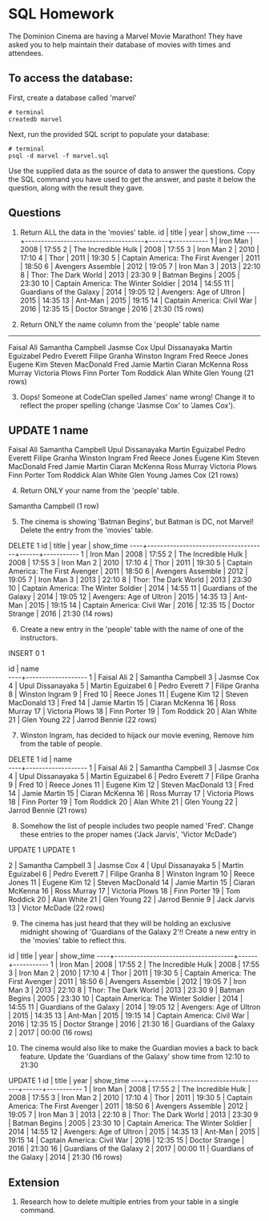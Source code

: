 # SQL Homework

The Dominion Cinema are having a Marvel Movie Marathon! They have asked you to help maintain their database of movies with times and attendees.

## To access the database:

First, create a database called 'marvel'
```
# terminal
createdb marvel
```

Next, run the provided SQL script to populate your database:
```
# terminal
psql -d marvel -f marvel.sql
```

Use the supplied data as the source of data to answer the questions.  Copy the SQL command you have used to get the answer, and paste it below the question, along with the result they gave.

## Questions

1. Return ALL the data in the 'movies' table.
id |                title                | year | show_time 
----+-------------------------------------+------+-----------
  1 | Iron Man                            | 2008 | 17:55
  2 | The Incredible Hulk                 | 2008 | 17:55
  3 | Iron Man 2                          | 2010 | 17:10
  4 | Thor                                | 2011 | 19:30
  5 | Captain America: The First Avenger  | 2011 | 18:50
  6 | Avengers Assemble                   | 2012 | 19:05
  7 | Iron Man 3                          | 2013 | 22:10
  8 | Thor: The Dark World                | 2013 | 23:30
  9 | Batman Begins                       | 2005 | 23:30
 10 | Captain America: The Winter Soldier | 2014 | 14:55
 11 | Guardians of the Galaxy             | 2014 | 19:05
 12 | Avengers: Age of Ultron             | 2015 | 14:35
 13 | Ant-Man                             | 2015 | 19:15
 14 | Captain America: Civil War          | 2016 | 12:35
 15 | Doctor Strange                      | 2016 | 21:30
(15 rows)

2. Return ONLY the name column from the 'people' table
     name        
-------------------
 Faisal Ali
 Samantha Campbell
 Jasmse Cox
 Upul Dissanayaka
 Martin Eguizabel
 Pedro Everett
 Filipe Granha
 Winston Ingram
 Fred
 Reece Jones
 Eugene Kim
 Steven MacDonald
 Fred
 Jamie Martin
 Ciaran McKenna
 Ross Murray
 Victoria Plows
 Finn Porter
 Tom Roddick
 Alan White
 Glen Young
(21 rows)

3. Oops! Someone at CodeClan spelled James' name wrong! Change it to reflect the proper spelling (change 'Jasmse Cox' to 'James Cox').

UPDATE 1
       name        
-------------------
 Faisal Ali
 Samantha Campbell
 Upul Dissanayaka
 Martin Eguizabel
 Pedro Everett
 Filipe Granha
 Winston Ingram
 Fred
 Reece Jones
 Eugene Kim
 Steven MacDonald
 Fred
 Jamie Martin
 Ciaran McKenna
 Ross Murray
 Victoria Plows
 Finn Porter
 Tom Roddick
 Alan White
 Glen Young
 James Cox
(21 rows)


4. Return ONLY your name from the 'people' table.

 Samantha Campbell
(1 row)

5. The cinema is showing 'Batman Begins', but Batman is DC, not Marvel! Delete the entry from the 'movies' table.

DELETE 1
 id |                title                | year | show_time 
----+-------------------------------------+------+-----------
  1 | Iron Man                            | 2008 | 17:55
  2 | The Incredible Hulk                 | 2008 | 17:55
  3 | Iron Man 2                          | 2010 | 17:10
  4 | Thor                                | 2011 | 19:30
  5 | Captain America: The First Avenger  | 2011 | 18:50
  6 | Avengers Assemble                   | 2012 | 19:05
  7 | Iron Man 3                          | 2013 | 22:10
  8 | Thor: The Dark World                | 2013 | 23:30
 10 | Captain America: The Winter Soldier | 2014 | 14:55
 11 | Guardians of the Galaxy             | 2014 | 19:05
 12 | Avengers: Age of Ultron             | 2015 | 14:35
 13 | Ant-Man                             | 2015 | 19:15
 14 | Captain America: Civil War          | 2016 | 12:35
 15 | Doctor Strange                      | 2016 | 21:30
(14 rows)

6. Create a new entry in the 'people' table with the name of one of the instructors.

INSERT 0 1

 id |       name        
----+-------------------
  1 | Faisal Ali
  2 | Samantha Campbell
  3 | Jasmse Cox
  4 | Upul Dissanayaka
  5 | Martin Eguizabel
  6 | Pedro Everett
  7 | Filipe Granha
  8 | Winston Ingram
  9 | Fred
 10 | Reece Jones
 11 | Eugene Kim
 12 | Steven MacDonald
 13 | Fred
 14 | Jamie Martin
 15 | Ciaran McKenna
 16 | Ross Murray
 17 | Victoria Plows
 18 | Finn Porter
 19 | Tom Roddick
 20 | Alan White
 21 | Glen Young
 22 | Jarrod Bennie
 (22 rows)

7. Winston Ingram, has decided to hijack our movie evening, Remove him from the table of people.

DELETE 1
 id |       name        
----+-------------------
  1 | Faisal Ali
  2 | Samantha Campbell
  3 | Jasmse Cox
  4 | Upul Dissanayaka
  5 | Martin Eguizabel
  6 | Pedro Everett
  7 | Filipe Granha
  9 | Fred
 10 | Reece Jones
 11 | Eugene Kim
 12 | Steven MacDonald
 13 | Fred
 14 | Jamie Martin
 15 | Ciaran McKenna
 16 | Ross Murray
 17 | Victoria Plows
 18 | Finn Porter
 19 | Tom Roddick
 20 | Alan White
 21 | Glen Young
 22 | Jarrod Bennie
(21 rows)

8. Somehow the list of people includes two people named 'Fred'. Change these entries to the proper names ('Jack Jarvis', 'Victor McDade')

UPDATE 1
UPDATE 1

  2 | Samantha Campbell
  3 | Jasmse Cox
  4 | Upul Dissanayaka
  5 | Martin Eguizabel
  6 | Pedro Everett
  7 | Filipe Granha
  8 | Winston Ingram
 10 | Reece Jones
 11 | Eugene Kim
 12 | Steven MacDonald
 14 | Jamie Martin
 15 | Ciaran McKenna
 16 | Ross Murray
 17 | Victoria Plows
 18 | Finn Porter
 19 | Tom Roddick
 20 | Alan White
 21 | Glen Young
 22 | Jarrod Bennie
  9 | Jack Jarvis
 13 | Victor McDade
(22 rows)

9. The cinema has just heard that they will be holding an exclusive midnight showing of 'Guardians of the Galaxy 2'!! Create a new entry in the 'movies' table to reflect this.

 id |                title                | year | show_time 
----+-------------------------------------+------+-----------
  1 | Iron Man                            | 2008 | 17:55
  2 | The Incredible Hulk                 | 2008 | 17:55
  3 | Iron Man 2                          | 2010 | 17:10
  4 | Thor                                | 2011 | 19:30
  5 | Captain America: The First Avenger  | 2011 | 18:50
  6 | Avengers Assemble                   | 2012 | 19:05
  7 | Iron Man 3                          | 2013 | 22:10
  8 | Thor: The Dark World                | 2013 | 23:30
  9 | Batman Begins                       | 2005 | 23:30
 10 | Captain America: The Winter Soldier | 2014 | 14:55
 11 | Guardians of the Galaxy             | 2014 | 19:05
 12 | Avengers: Age of Ultron             | 2015 | 14:35
 13 | Ant-Man                             | 2015 | 19:15
 14 | Captain America: Civil War          | 2016 | 12:35
 15 | Doctor Strange                      | 2016 | 21:30
 16 | Guardians of the Galaxy 2           | 2017 | 00:00
(16 rows)




10. The cinema would also like to make the Guardian movies a back to back feature. Update the 'Guardians of the Galaxy' show time from 12:10 to 21:30

UPDATE 1
 id |                title                | year | show_time 
----+-------------------------------------+------+-----------
  1 | Iron Man                            | 2008 | 17:55
  2 | The Incredible Hulk                 | 2008 | 17:55
  3 | Iron Man 2                          | 2010 | 17:10
  4 | Thor                                | 2011 | 19:30
  5 | Captain America: The First Avenger  | 2011 | 18:50
  6 | Avengers Assemble                   | 2012 | 19:05
  7 | Iron Man 3                          | 2013 | 22:10
  8 | Thor: The Dark World                | 2013 | 23:30
  9 | Batman Begins                       | 2005 | 23:30
 10 | Captain America: The Winter Soldier | 2014 | 14:55
 12 | Avengers: Age of Ultron             | 2015 | 14:35
 13 | Ant-Man                             | 2015 | 19:15
 14 | Captain America: Civil War          | 2016 | 12:35
 15 | Doctor Strange                      | 2016 | 21:30
 16 | Guardians of the Galaxy 2           | 2017 | 00:00
 11 | Guardians of the Galaxy             | 2014 | 21:30
(16 rows)

## Extension

1. Research how to delete multiple entries from your table in a single command.
